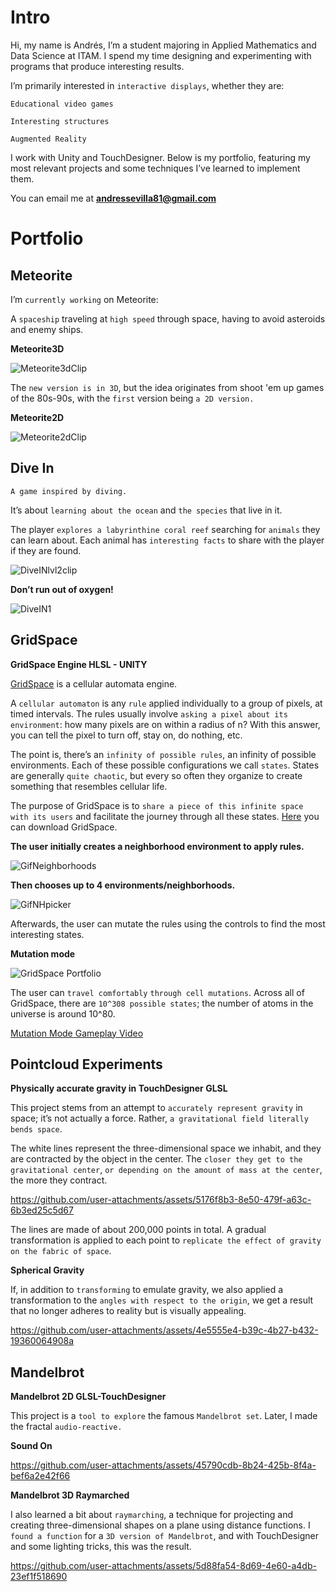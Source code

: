 
# Intro

Hi, my name is Andrés, I’m a student majoring in Applied Mathematics and Data Science at ITAM. I spend my time designing and experimenting with programs that produce interesting results.

I’m primarily interested in `interactive displays`, whether they are:

`Educational video games`

`Interesting structures`

`Augmented Reality`

I work with Unity and TouchDesigner. Below is my portfolio, featuring my most relevant projects and some techniques I’ve learned to implement them.

You can email me at **andressevilla81@gmail.com**

# Portfolio

## Meteorite 

I’m `currently working` on Meteorite:

A `spaceship` traveling at `high speed` through space, having to avoid asteroids and enemy ships.

**Meteorite3D**

![Meteorite3dClip](https://github.com/user-attachments/assets/ed9a4dc2-f446-4bbc-b045-c096f70cdfcb)

The `new version is in 3D`, but the idea originates from shoot 'em up games of the 80s-90s, with the `first` version being `a 2D version.`

**Meteorite2D**

![Meteorite2dClip](https://github.com/user-attachments/assets/e97e80de-63ea-46aa-be53-cf1baaf0f02a)

## Dive In

`A game inspired by diving.`

It’s about `learning about the ocean` and `the species` that live in it.

The player `explores a labyrinthine coral reef` searching for `animals` they can learn about. Each animal has `interesting facts` to share with the player if they are found.

![DiveINlvl2clip](https://github.com/user-attachments/assets/25ed037c-8543-4767-864e-97dca579d2ad)

**Don’t run out of oxygen!**

![DiveIN1](https://github.com/user-attachments/assets/edef0bae-5085-4f4d-a9eb-0eae193c81eb)

## GridSpace

**GridSpace Engine HLSL - UNITY**

[GridSpace](https://github.com/andressev/GridSpacee) is a cellular automata engine.

A `cellular automaton` is any `rule` applied individually to a group of pixels, at timed intervals. The rules usually involve `asking a pixel about its environment`: how many pixels are on within a radius of n? With this answer, you can tell the pixel to turn off, stay on, do nothing, etc.

The point is, there’s an `infinity of possible rules`, an infinity of possible environments. Each of these possible configurations we call `states`. States are generally `quite chaotic`, but every so often they organize to create something that resembles cellular life.

The purpose of GridSpace is to `share a piece of this infinite space with its users` and facilitate the journey through all these states. [Here](https://github.com/andressev/GridSpacee) you can download GridSpace.

**The user initially creates a neighborhood environment to apply rules.**

![GifNeighborhoods](https://github.com/user-attachments/assets/50d62360-fe90-4d12-9d1b-b9752f77f903)

**Then chooses up to 4 environments/neighborhoods.**

![GifNHpicker](https://github.com/user-attachments/assets/5dcbd464-9484-418f-a433-c6ba10b94331)

Afterwards, the user can mutate the rules using the controls to find the most interesting states.

**Mutation mode**

![GridSpace Portfolio](https://github.com/user-attachments/assets/15eea6ea-17d4-42ae-805a-d90a68d3d044)

The user can `travel comfortably` `through cell mutations`. Across all of GridSpace, there are `10^308 possible states`; the number of atoms in the universe is around 10^80.

[Mutation Mode Gameplay Video](https://www.youtube.com/watch?v=BqFUAaOdQgY)

## Pointcloud Experiments

**Physically accurate gravity in TouchDesigner GLSL**

This project stems from an attempt to `accurately represent gravity` in space; it’s not actually a force. Rather, `a gravitational field literally bends space`.

The white lines represent the three-dimensional space we inhabit, and they are contracted by the object in the center. The `closer they get to the gravitational center`, `or depending on the amount of mass at the center`, the more they contract.

https://github.com/user-attachments/assets/5176f8b3-8e50-479f-a63c-6b3ed25c5d67

The lines are made of about 200,000 points in total. A gradual transformation is applied to each point to `replicate the effect of gravity on the fabric of space`.

**Spherical Gravity**

If, in addition to `transforming` to emulate gravity, we also applied a transformation to the `angles with respect to the origin`, we get a result that no longer adheres to reality but is visually appealing.

https://github.com/user-attachments/assets/4e5555e4-b39c-4b27-b432-19360064908a

## Mandelbrot

**Mandelbrot 2D GLSL-TouchDesigner**

This project is a `tool to explore` the famous `Mandelbrot set`. Later, I made the fractal `audio-reactive.`

**Sound On**

https://github.com/user-attachments/assets/45790cdb-8b24-425b-8f4a-bef6a2e42f66

**Mandelbrot 3D Raymarched**

I also learned a bit about `raymarching`, a technique for projecting and creating three-dimensional shapes on a plane using distance functions. I `found a function` for a `3D version of Mandelbrot`, and with TouchDesigner and some lighting tricks, this was the result.

https://github.com/user-attachments/assets/5d88fa54-8d69-4e60-a4db-23ef1f518690
